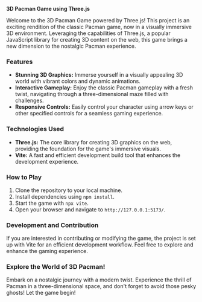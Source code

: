 **3D Pacman Game using Three.js**

Welcome to the 3D Pacman Game powered by Three.js! This project is an exciting rendition of the classic Pacman game, now in a visually immersive 3D environment. Leveraging the capabilities of Three.js, a popular JavaScript library for creating 3D content on the web, this game brings a new dimension to the nostalgic Pacman experience.

### Features
- **Stunning 3D Graphics:** Immerse yourself in a visually appealing 3D world with vibrant colors and dynamic animations.
- **Interactive Gameplay:** Enjoy the classic Pacman gameplay with a fresh twist, navigating through a three-dimensional maze filled with challenges.
- **Responsive Controls:** Easily control your character using arrow keys or other specified controls for a seamless gaming experience.

### Technologies Used
- **Three.js:** The core library for creating 3D graphics on the web, providing the foundation for the game's immersive visuals.
- **Vite:** A fast and efficient development build tool that enhances the development experience.

### How to Play
1. Clone the repository to your local machine.
2. Install dependencies using `npm install`.
3. Start the game with `npx vite`.
4. Open your browser and navigate to `http://127.0.0.1:5173/`.

### Development and Contribution
If you are interested in contributing or modifying the game, the project is set up with Vite for an efficient development workflow. Feel free to explore and enhance the gaming experience.

### Explore the World of 3D Pacman!
Embark on a nostalgic journey with a modern twist. Experience the thrill of Pacman in a three-dimensional space, and don't forget to avoid those pesky ghosts! Let the game begin!
